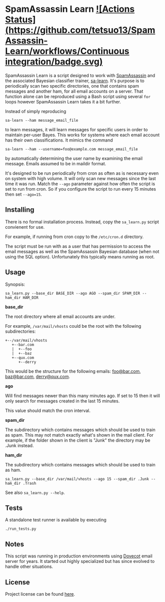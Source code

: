 # SpamAssassin Learn [![Actions Status](https://github.com/tetsuo13/SpamAssassin-Learn/workflows/Continuous integration/badge.svg)](https://github.com/tetsuo13/SpamAssassin-Learn/actions)

SpamAssassin Learn is a script designed to work with [SpamAssassin](https://spamassassin.apache.org/) and the associated Bayesian classifier trainer, [sa-learn](https://spamassassin.apache.org/full/3.4.x/doc/sa-learn.html). It's purpose is to periodically scan two specific directories, one that contains spam messages and another ham, for all email accounts on a server. That function alone can be reproduced using a Bash script using several `for` loops however SpamAssassin Learn takes it a bit further.

Instead of simply reproducing

```
sa-learn --ham message_email_file
```

to learn messages, it will learn messages for specific users in order to maintain per-user Bayes. This works for systems where each email account has their own classifications. It mimics the command

```
sa-learn --ham --username=foo@example.com message_email_file
```

by automatically determining the user name by examining the email message. Emails assumed to be in maildir format.

It's designed to be run periodically from cron as often as is necessary even on system with high volume. It will only scan new messages since the last time it was run. Match the `--ago` parameter against how often the script is set to run from cron. So if you configure the script to run every 15 minutes then set `--ago=15`.

## Installing

There is no formal installation process. Instead, copy the `sa_learn.py` script convienent for use.

For example, if running from cron copy to the `/etc/cron.d` directory.

The script must be run with as a user that has permission to access the email messages as well as the SpamAssassin Bayesian database (when not using the SQL option). Unfortunately this typically means running as root.

## Usage

Synopsis:

```
sa_learn.py --base_dir BASE_DIR --ago AGO --spam_dir SPAM_DIR --ham_dir HAM_DIR
```

**base_dir**

The root directory where all email accounts are under.

For example, `/var/mail/vhosts` could be the root with the following subdirectories:

```
+--/var/mail/vhosts
   +--bar.com
   |  +--foo
   |  +--baz
   +--qux.com
      +--derry
```

This would be the structure for the following emails: foo@bar.com, baz@bar.com, derry@qux.com.

**ago**

Will find messages newer than this many minutes ago. If set to 15 then it will only search for messages created in the last 15 minutes.

This value should match the cron interval.

**spam_dir**

The subdirectory which contains messages which should be used to train as spam. This may not match exactly what's shown in the mail client. For example, if the folder shown in the client is "Junk" the directory may be .Junk instead.

**ham_dir**

The subdirectory which contains messages which should be used to train as ham.

```
sa_learn.py --base_dir /var/mail/vhosts --ago 15 --spam_dir .Junk --ham_dir .Trash
```

See also `sa_learn.py --help`.

## Tests

A standalone test runner is available by executing

```
./run_tests.py
```

## Notes

This script was running in production environments using [Dovecot](https://www.dovecot.org/) email server for years. It started out highly specialized but has since evolved to handle other situations.

## License

Project license can be found [here](LICENSE.md).

